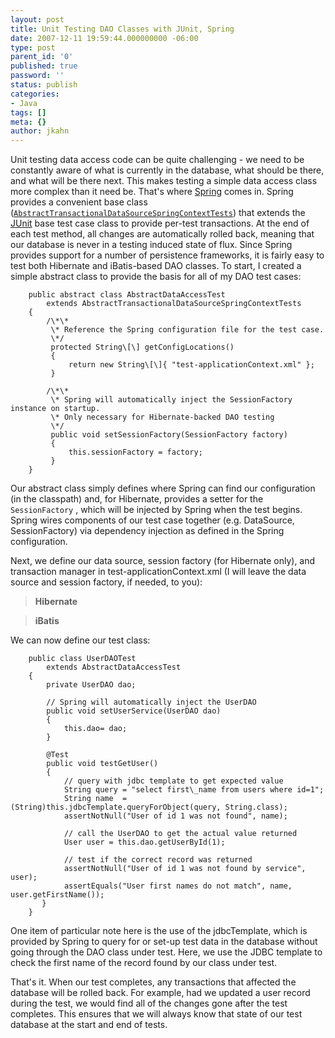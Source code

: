 ```yaml
---
layout: post
title: Unit Testing DAO Classes with JUnit, Spring
date: 2007-12-11 19:59:44.000000000 -06:00
type: post
parent_id: '0'
published: true
password: ''
status: publish
categories:
- Java
tags: []
meta: {}
author: jkahn
---
```

Unit testing data access code can be quite challenging - we need to be constantly aware of what is currently in the database, what should be there, and what will be there next. This makes testing a simple data access class more complex than it need be. That's where [Spring](http://springframework.org) comes in. Spring provides a convenient base class ([`AbstractTransactionalDataSourceSpringContextTests`](http://static.springframework.org/spring/docs/2.5.x/api/org/springframework/test/AbstractTransactionalDataSourceSpringContextTests.html)) that extends the [JUnit](http://junit.org/) base test case class to provide per-test transactions. At the end of each test method, all changes are automatically rolled back, meaning that our database is never in a testing induced state of flux. Since Spring provides support for a number of persistence frameworks, it is fairly easy to test both Hibernate and iBatis-based DAO classes. To start, I created a simple abstract class to provide the basis for all of my DAO test cases:

```
    public abstract class AbstractDataAccessTest
        extends AbstractTransactionalDataSourceSpringContextTests
    {
        /\*\*
         \* Reference the Spring configuration file for the test case.
         \*/
         protected String\[\] getConfigLocations()
         {
             return new String\[\]{ "test-applicationContext.xml" };
         }

        /\*\*
         \* Spring will automatically inject the SessionFactory instance on startup.
         \* Only necessary for Hibernate-backed DAO testing
         \*/
         public void setSessionFactory(SessionFactory factory)
         {
             this.sessionFactory = factory;
         }
    }
```

Our abstract class simply defines where Spring can find our configuration (in the classpath) and, for Hibernate, provides a setter for the `SessionFactory` , which will be injected by Spring when the test begins. Spring wires components of our test case together (e.g. DataSource, SessionFactory) via dependency injection as defined in the Spring configuration.

Next, we define our data source, session factory (for Hibernate only), and transaction manager in test-applicationContext.xml (I will leave the data source and session factory, if needed, to you):

> **Hibernate**
> 
> <bean id="txManager" class="org.springframework.orm.hibernate3.HibernateTransactionManager">
>     <property name="sessionFactory"><ref local="sessionFactory"/></property>
> </bean>

> **iBatis**
> 
> <bean id="transactionManager" class="org.springframework.jdbc.datasource.DataSourceTransactionManager">
>     <property name="dataSource"><ref bean="dataSource"/></property>
> </bean>

We can now define our test class:

```
    public class UserDAOTest
        extends AbstractDataAccessTest
    {
        private UserDAO dao;

        // Spring will automatically inject the UserDAO
        public void setUserService(UserDAO dao)
        {
            this.dao= dao;
        }

        @Test
        public void testGetUser()
        {
            // query with jdbc template to get expected value
            String query = "select first\_name from users where id=1";
            String name  = (String)this.jdbcTemplate.queryForObject(query, String.class);
            assertNotNull("User of id 1 was not found", name);

            // call the UserDAO to get the actual value returned
            User user = this.dao.getUserById(1);

            // test if the correct record was returned
            assertNotNull("User of id 1 was not found by service", user);
            assertEquals("User first names do not match", name, user.getFirstName());
       }
    }
```

One item of particular note here is the use of the jdbcTemplate, which is provided by Spring to query for or set-up test data in the database without going through the DAO class under test. Here, we use the JDBC template to check the first name of the record found by our class under test.

That's it. When our test completes, any transactions that affected the database will be rolled back. For example, had we updated a user record during the test, we would find all of the changes gone after the test completes. This ensures that we will always know that state of our test database at the start and end of tests.